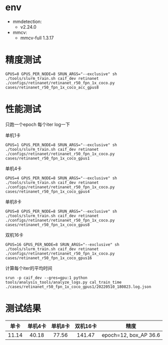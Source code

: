 # env
- mmdetection:
    - v2.24.0
- mmcv:
    - mmcv-full 1.3.17

# 精度测试
```
GPUS=8 GPUS_PER_NODE=8 SRUN_ARGS="--exclusive" sh ./tools/slurm_train.sh caif_dev retinanet ./configs/retinanet/retinanet_r50_fpn_1x_coco.py cases/retinanet_r50_fpn_1x_coco_acc_gpus8
```

# 性能测试

只跑一个epoch 每个iter log一下

单机1卡
```
GPUS=1 GPUS_PER_NODE=8 SRUN_ARGS="--exclusive" sh ./tools/slurm_train.sh caif_dev retinanet ./configs/retinanet/retinanet_r50_fpn_1x_coco.py cases/retinanet_r50_fpn_1x_coco_gpus1
```

单机4卡
```
GPUS=4 GPUS_PER_NODE=8 SRUN_ARGS="--exclusive" sh ./tools/slurm_train.sh caif_dev retinanet ./configs/retinanet/retinanet_r50_fpn_1x_coco.py cases/retinanet_r50_fpn_1x_coco_gpus4
```

单机8卡
```
GPUS=8 GPUS_PER_NODE=8 SRUN_ARGS="--exclusive" sh ./tools/slurm_train.sh caif_dev retinanet ./configs/retinanet/retinanet_r50_fpn_1x_coco.py cases/retinanet_r50_fpn_1x_coco_gpus8
```

双机16卡
```
GPUS=16 GPUS_PER_NODE=8 SRUN_ARGS="--exclusive" sh ./tools/slurm_train.sh caif_dev retinanet ./configs/retinanet/retinanet_r50_fpn_1x_coco.py cases/retinanet_r50_fpn_1x_coco_gpus16
```

计算每个iter的平均时间
```
srun -p caif_dev --gres=gpu:1 python tools/analysis_tools/analyze_logs.py cal_train_time ./cases/retinanet_r50_fpn_1x_coco_gpus1/20220510_180823.log.json
```

# 测试结果
单卡|单机4卡|单机8卡|双机16卡|精度
:---:|:---:|:---:|:---:|:---:
11.14|40.18|77.56|141.47|epoch=12, box_AP 36.6

